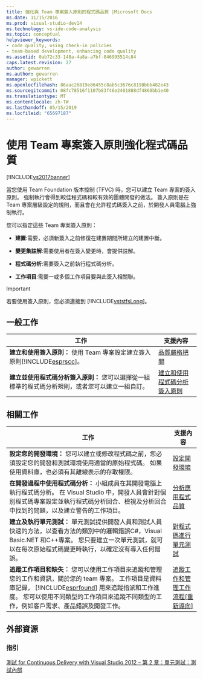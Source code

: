 ```yaml
---
title: 強化與 Team 專案簽入原則的程式碼品質 |Microsoft Docs
ms.date: 11/15/2016
ms.prod: visual-studio-dev14
ms.technology: vs-ide-code-analysis
ms.topic: conceptual
helpviewer_keywords:
- code quality, using check-in policies
- team-based development, enhancing code quality
ms.assetid: 0ab72c33-148a-4a8a-a7bf-046995514c84
caps.latest.revision: 27
author: gewarren
ms.author: gewarren
manager: wpickett
ms.openlocfilehash: 86aac26819e86455c8ab5c3676c8198bbb482e43
ms.sourcegitcommit: 08fc78516f1107b83f46e2401888df4868bb1e40
ms.translationtype: MT
ms.contentlocale: zh-TW
ms.lasthandoff: 05/15/2019
ms.locfileid: "65697187"
---
```

# <a name="enhancing-code-quality-with-team-project-check-in-policies"></a>使用 Team 專案簽入原則強化程式碼品質
[!INCLUDE[vs2017banner](../includes/vs2017banner.md)]

當您使用 Team Foundation 版本控制 (TFVC) 時，您可以建立 Team 專案的簽入原則。 強制執行會得到較佳程式碼和較有效的團體開發的做法。 簽入原則是在 Team 專案層級設定的規則，而且會在允許程式碼簽入之前，於開發人員電腦上強制執行。  
  
 您可以指定這些 Team 專案簽入原則：  
  
- **建置**:需要，必須新簽入之前修復在建置期間所建立的建置中斷。  
  
- **變更集註解**:需要使用者在簽入變更時，會提供註解。  
  
- **程式碼分析**:需要簽入之前執行程式碼分析。  
  
- **工作項目**:需要一或多個工作項目要與此簽入相關聯。  
  
> [!IMPORTANT]
> 若要使用簽入原則，您必須連接到 [!INCLUDE[vststfsLong](../includes/vststfslong-md.md)]。  
  
## <a name="common-tasks"></a>一般工作  
  
|工作|支援內容|  
|----------|------------------------|  
|**建立和使用簽入原則：** 使用 Team 專案設定建立簽入原則[!INCLUDE[esprscc](../includes/esprscc-md.md)]。|[品質嚴格把關](https://msdn.microsoft.com/library/bdc5666e-6cf0-45b2-a0a1-133c3f61e852)|  
|**建立並使用程式碼分析簽入原則：** 您可以選擇從一組標準的程式碼分析規則，或者您可以建立一組自訂。|[建立和使用程式碼分析簽入原則](../code-quality/creating-and-using-code-analysis-check-in-policies.md)|  
  
## <a name="related-tasks"></a>相關工作  
  
|工作|支援內容|  
|----------|------------------------|  
|**設定您的開發環境：** 您可以建立或修改程式碼之前，您必須設定您的開發和測試環境使用適當的原始程式碼。 如果使用資料庫，也必須有其離線表示的存取權限。|[設定開發環境](https://msdn.microsoft.com/7b686610-d379-4ca0-9608-73ef0e576e3a)|  
|**在開發過程中使用程式碼分析：** 小組成員在其開發電腦上執行程式碼分析。 在 Visual Studio 中，開發人員會針對個別程式碼專案設定並執行程式碼分析回合、檢視及分析回合中找到的問題，以及建立警告的工作項目。|[分析應用程式品質](../code-quality/analyzing-application-quality-by-using-code-analysis-tools.md)|  
|**建立及執行單元測試：** 單元測試提供開發人員和測試人員快速的方法，以查看方法的類別中的邏輯錯誤C#，Visual Basic.NET 和C++專案。 您只要建立一次單元測試，就可以在每次原始程式碼變更時執行，以確定沒有導入任何錯誤。|[對程式碼進行單元測試](../test/unit-test-your-code.md)|  
|**追蹤工作項目和缺失：** 您可以使用工作項目來追蹤和管理您的工作和資訊，關於您的 team 專案。 工作項目是資料庫記錄， [!INCLUDE[esprfound](../includes/esprfound-md.md)] 用來追蹤指派和工作進度。 您可以使用不同類型的工作項目來追蹤不同類型的工作，例如客戶需求、產品錯誤及開發工作。|[追蹤工作和管理工作流程&#91;重新導向&#93;](https://msdn.microsoft.com/d2d8637d-0ef8-4ca3-874e-a04713344032)|  
  
## <a name="external-resources"></a>外部資源  
  
### <a name="guidance"></a>指引  
 [測試 for Continuous Delivery with Visual Studio 2012 – 第 2 章：單元測試：測試內部](http://go.microsoft.com/fwlink/?LinkID=255188)
